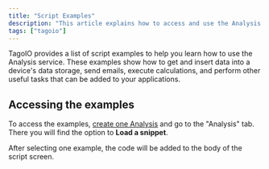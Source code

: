 ```yaml
---
title: "Script Examples"
description: "This article explains how to access and use the Analysis script examples in TagoIO, including a Hello World example with the code that is added to the script editor and sample console output."
tags: ["tagoio"]
---
```

TagoIO provides a list of script examples to help you learn how to use the Analysis service. These examples show how to get and insert data into a device's data storage, send emails, execute calculations, and perform other useful tasks that can be added to your applications.

## Accessing the examples
To access the examples, [create one Analysis](/tagoio/analysis/creating-analysis.md) and go to the "Analysis" tab. There you will find the option to **Load a snippet**.

After selecting one example, the code will be added to the body of the script screen.

